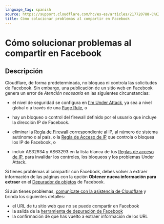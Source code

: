 ```yaml
---
language_tag: spanish
source: https://support.cloudflare.com/hc/es-es/articles/217720788-C%C3%B3mo-solucionar-problemas-al-compartir-en-Facebook
title: Cómo solucionar problemas al compartir en Facebook
---
```


# Cómo solucionar problemas al compartir en Facebook



## Descripción

Cloudflare, de forma predeterminada, no bloquea ni controla las solicitudes de Facebook. Sin embargo, una publicación de un sitio web en Facebook genera un error de _Atención necesaria_ en las siguientes circunstancias:

-   el nivel de seguridad se configura en [I'm Under Attack](https://support.cloudflare.com/hc/search/click?data=BAh7CjoHaWRpBN5a7gs6CXR5cGVJIgxhcnRpY2xlBjoGRVQ6CHVybEkiSC9oYy9lbi11cy9hcnRpY2xlcy8yMDAxNzAyMDYtSG93LWRvLUktZW5hYmxlLUktbS1VbmRlci1BdHRhY2stbW9kZS0GOwdGOg5zZWFyY2hfaWRJIik4YjE5YTBmNS0zNDViLTRkZmEtYmEzYy01NDk4NDlhNmZkNjEGOwdGOglyYW5raQ8%3D--12cd9c846382e475f31a1186344911da7ed54d9c), ya sea a nivel global o a través de una [Page Rule](https://support.cloudflare.com/hc/articles/200172336), o
-   hay un bloqueo o control del firewall definido por el usuario que incluye la dirección IP de Facebook.


-   eliminar la [Regla de Firewall](https://support.cloudflare.com/hc/articles/360016473712) correspondiente al IP, al número de sistema autónomo o al país, o la [Regla de Acceso de IP](https://support.cloudflare.com/hc/articles/217074967) que controla o bloquea los IP de Facebook, o
-   incluir AS32934 y AS63293 en la lista blanca de tus [Reglas de acceso de IP](https://support.cloudflare.com/hc/articles/217074967), para invalidar los controles, los bloqueos y los problemas Under Attack.

Si tienes problemas al compartir con Facebook, debes volver a extraer información de las páginas con la opción **Obtener nueva información para extraer** en el [Depurador de objetos](https://developers.facebook.com/tools/debug/og/object/) de Facebook.

Si aún tienes problemas, [comunícate con la asistencia de Cloudflare](https://support.cloudflare.com/hc/articles/200172476#h_4b8753c8-f422-4c74-9e8e-07026c4da730) y brinda los siguientes detalles:

-   el URL de tu sitio web que no se puede compartir en Facebook
-   la salida de la [herramienta de depuración de Facebook](https://developers.facebook.com/tools/debug/og/object/)
-   la confirmación de que has vuelto a extraer información de los URL
